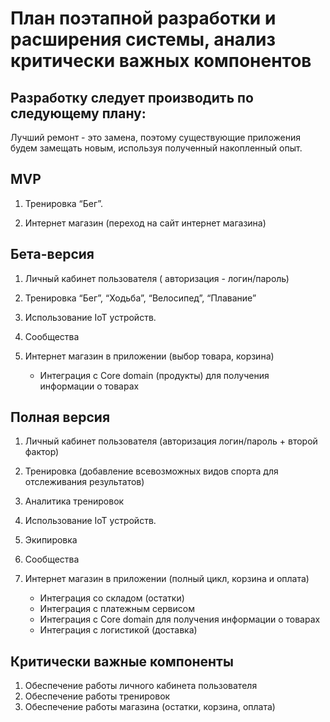 # План поэтапной разработки и расширения системы, анализ критически важных компонентов
## Разработку следует производить по следующему плану:

Лучший ремонт - это замена, поэтому существующие приложения будем замещать новым, используя полученный накопленный опыт.

## MVP
1. Тренировка “Бег”.

2. Интернет магазин (переход на сайт интернет магазина)

## Бета-версия
1. Личный кабинет пользователя ( авторизация - логин/пароль)

2. Тренировка “Бег”, “Ходьба”, “Велосипед”, “Плавание”

3. Использование IoT устройств.

4. Сообщества 

5. Интернет магазин в приложении (выбор товара, корзина)

    + Интеграция с Core domain (продукты) для получения информации о товарах

## Полная версия

1. Личный кабинет пользователя (авторизация логин/пароль + второй фактор) 

2. Тренировка (добавление всевозможных видов спорта для отслеживания результатов)

3. Аналитика тренировок

4. Использование IoT устройств.

5. Экипировка

6. Сообщества 

7. Интернет магазин в приложении (полный цикл, корзина и оплата)
    + Интеграция со складом (остатки)
    + Интеграция с платежным сервисом
    + Интеграция с Core domain для получения информации о товарах
    + Интеграция с логистикой (доставка)


## Критически важные компоненты

1. Обеспечение работы личного кабинета пользователя
2. Обеспечение работы тренировок
3. Обеспечение работы магазина (остатки, корзина, оплата)
